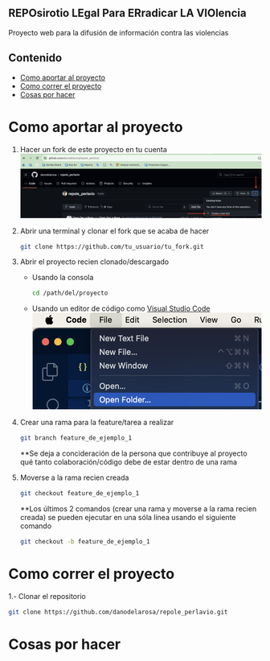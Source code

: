 ## REPOsirotio LEgal Para ERradicar LA VIOlencia
Proyecto web para la difusión de información contra las violencias

## Contenido
- [Como aportar al proyecto](#como-aportar-al-proyecto)
- [Como correr el proyecto](#como-correr-el-proyecto)
- [Cosas por hacer](#cosas-por-hacer)

# Como aportar al proyecto
1. Hacer un fork de este proyecto en tu cuenta
![fork](img_readme/00_fork.png)

1. Abrir una terminal y clonar el fork que se acaba de hacer
    ```bash
    git clone https://github.com/tu_usuario/tu_fork.git
    ```
2. Abrir el proyecto recien clonado/descargado
   - Usando la consola
     ```bash
     cd /path/del/proyecto
     ```
   - Usando un editor de código como [Visual Studio Code](https://code.visualstudio.com/download)
     ![opne_folder_vscode](img_readme/01_open_folder_vscode.png)
3. Crear una rama para la feature/tarea a realizar
   ```bash
   git branch feature_de_ejemplo_1
   ```
   \*\*Se deja a concideración de la persona que contribuye al proyecto qué tanto colaboración/código debe de estar dentro de una rama
4. Moverse a la rama recien creada
   ```bash
   git checkout feature_de_ejemplo_1
   ```
   \*\*Los últimos 2 comandos (crear una rama y moverse a la rama recien creada) se pueden ejecutar en una sóla línea usando el siguiente comando
   ```bash
   git checkout -b feature_de_ejemplo_1
   ```


# Como correr el proyecto
1.- Clonar el repositorio
```bash
git clone https://github.com/danodelarosa/repole_perlavio.git
```

# Cosas por hacer